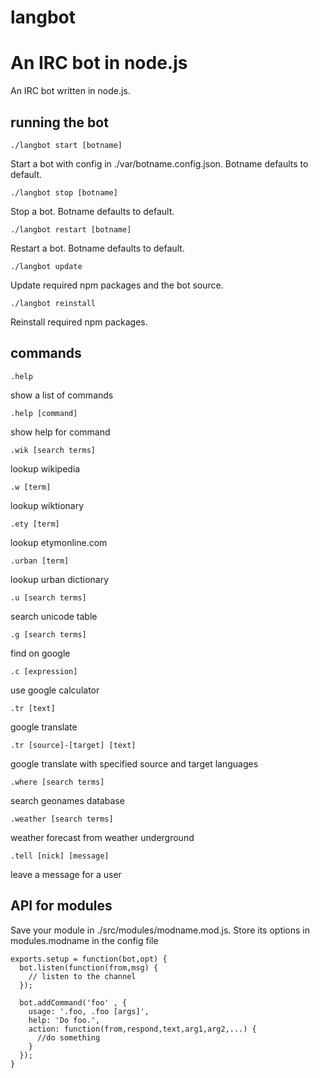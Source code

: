langbot
=======


An IRC bot in node.js
=======
An IRC bot written in node.js.

running the bot
---------------

    ./langbot start [botname]
Start a bot with config in ./var/botname.config.json. Botname defaults to default.

    ./langbot stop [botname]
Stop a bot. Botname defaults to default.

    ./langbot restart [botname]
Restart a bot. Botname defaults to default.

    ./langbot update
Update required npm packages and the bot source.

    ./langbot reinstall
Reinstall required npm packages.

commands
--------

    .help
show a list of commands

    .help [command]
show help for command

    .wik [search terms]
lookup wikipedia

    .w [term]
lookup wiktionary

    .ety [term]
lookup etymonline.com

    .urban [term]
lookup urban dictionary

    .u [search terms]
search unicode table

    .g [search terms]
find on google

    .c [expression]
use google calculator

    .tr [text]
google translate

    .tr [source]-[target] [text]
google translate with specified source and target languages

    .where [search terms]
search geonames database

    .weather [search terms]
weather forecast from weather underground

    .tell [nick] [message]
leave a message for a user

API for modules
---------------
Save your module in ./src/modules/modname.mod.js. Store its options in modules.modname in the config file

    exports.setup = function(bot,opt) {
      bot.listen(function(from,msg) {
        // listen to the channel
      });
      
      bot.addCommand('foo' , {
        usage: '.foo, .foo [args]',
        help: 'Do foo.',
        action: function(from,respond,text,arg1,arg2,...) {
          //do something
        }
      });
    }
